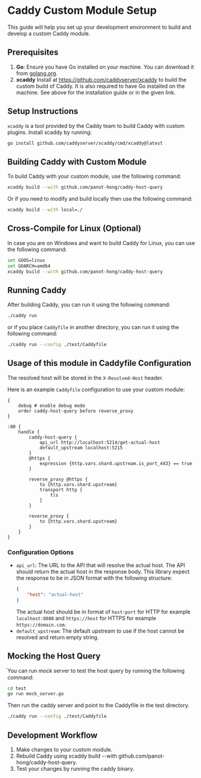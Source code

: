# Caddy Custom Module Setup

This guide will help you set up your development environment to build and develop a custom Caddy module.

## Prerequisites

1. **Go**: Ensure you have Go installed on your machine. You can download it from [golang.org](https://golang.org/dl/).
2. **xcaddy** Install at https://github.com/caddyserver/xcaddy to build the custom build of Caddy. It is also required to have Go installed on the machine. See above for the installation guide or in the given link.

## Setup Instructions

`xcaddy` is a tool provided by the Caddy team to build Caddy with custom plugins. Install xcaddy by running:
    
```bash
go install github.com/caddyserver/xcaddy/cmd/xcaddy@latest
```

## Building Caddy with Custom Module
To build Caddy with your custom module, use the following command:
    
```bash
xcaddy build --with github.com/panot-hong/caddy-host-query
```

Or if you need to modify and build locally then use the following command:
    
```bash
xcaddy build --with local=./
```

## Cross-Compile for Linux (Optional)
In case you are on Windows and want to build Caddy for Linux, you can use the following command:
    
```bash
set GOOS=linux
set GOARCH=amd64
xcaddy build --with github.com/panot-hong/caddy-host-query
```

## Running Caddy
After building Caddy, you can run it using the following command:
    
```bash
./caddy run
```
or if you place `Caddyfile` in another directory, you can run it using the following command:
    
```bash
./caddy run --config ./test/Caddyfile
```

## Usage of this module in Caddyfile Configuration
The resolved host will be stored in the `X-Resolved-Host` header.

Here is an example `Caddyfile` configuration to use your custom module:
```caddy
{
    debug # enable debug mode
    order caddy-host-query before reverse_proxy
}

:80 {
    handle {
        caddy-host-query {
            api_url http://localhost:5214/get-actual-host
            default_upstream localhost:5215
        }
        @https {
            expression {http.vars.shard.upstream.is_port_443} == true
        }
        
        reverse_proxy @https {
            to {http.vars.shard.upstream}
            transport http {
                tls
            }
        }

        reverse_proxy {
            to {http.vars.shard.upstream}
        }
    }
}
```

### Configuration Options
- `api_url`: The URL to the API that will resolve the actual host. The API should return the actual host in the response body. This library expect the response to be in JSON format with the following structure:
    ```json
    {
        "host": "actual-host"
    }
    ```
    The actual host should be in format of `host:port` for HTTP for example `localhost:8080` and `https://host` for HTTPS for example `https://domain.com`.
- `default_upstream`: The default upstream to use if the host cannot be resolved and return empty string.

## Mocking the Host Query

ํYou can run mock server to test the host query by running the following command:
```bash
cd test
go run mock_server.go
```

Then run the caddy server and point to the Caddyfile in the test directory.
```bash
./caddy run --config ./test/Caddyfile
```


## Development Workflow
1. Make changes to your custom module.
2. Rebuild Caddy using xcaddy build --with github.com/panot-hong/caddy-host-query.
3. Test your changes by running the caddy binary.